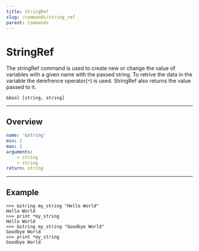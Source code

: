 ```yaml
---
title: StringRef
slug: /commands/string_ref
parent: Commands
---
```


# StringRef
The stringRef command is used to create new or change the value of variables with a given name with the passed string. To retrive the data in the variable the derefrence operator(`*`) is used. StringRef also returns the value passed to it.
```
&bool [string, string]
```
---
## Overview
```yaml
name: '&string'
min: 2
max: 2
arguments:
    - string
    - string
return: string
```
---
## Example 
```
>>> &string my_string "Hello World"
Hello World
>>> print *my_string
Hello World
>>> &string my_string "Goodbye World"
Goodbye World
>>> print *my_string
Goodbye World
```
